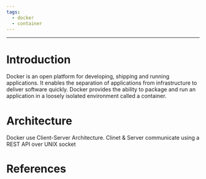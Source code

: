 ```yaml
---
tags:
  - docker
  - container
---
```

---
# Introduction

Docker is an open platform for developing, shipping and running applications. It enables the separation of applications from infrastructure to deliver software quickly. Docker provides the ability to package and run an application in a loosely isolated environment called a container.

# Architecture
Docker use Client-Server Architecture.
Clinet & Server communicate using a REST API over UNIX socket




# References